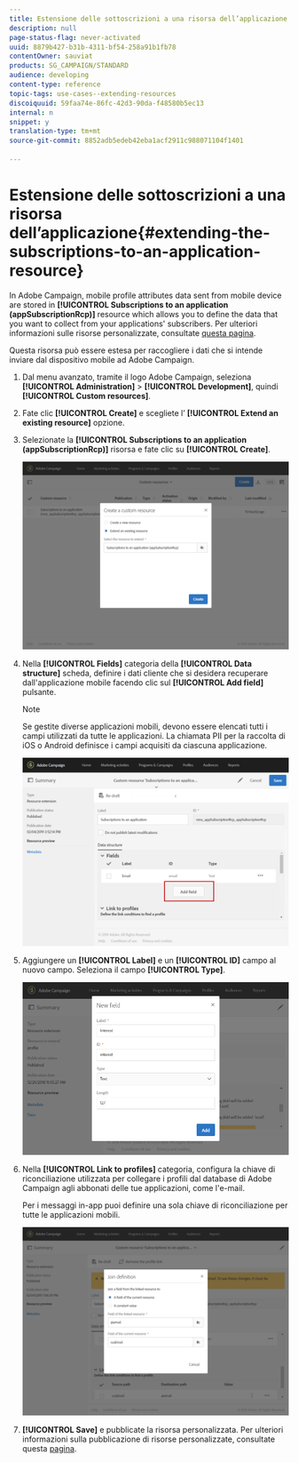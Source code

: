 ```yaml
---
title: Estensione delle sottoscrizioni a una risorsa dell’applicazione
description: null
page-status-flag: never-activated
uuid: 8879b427-b31b-4311-bf54-258a91b1fb78
contentOwner: sauviat
products: SG_CAMPAIGN/STANDARD
audience: developing
content-type: reference
topic-tags: use-cases--extending-resources
discoiquuid: 59faa74e-86fc-42d3-90da-f48580b5ec13
internal: n
snippet: y
translation-type: tm+mt
source-git-commit: 8852adb5edeb42eba1acf2911c988071104f1401

---
```



# Estensione delle sottoscrizioni a una risorsa dell’applicazione{#extending-the-subscriptions-to-an-application-resource}

In Adobe Campaign, mobile profile attributes data sent from mobile device are stored in **[!UICONTROL Subscriptions to an application (appSubscriptionRcp)]** resource which allows you to define the data that you want to collect from your applications&#39; subscribers. Per ulteriori informazioni sulle risorse personalizzate, consultate [questa pagina](../../developing/using/key-steps-to-add-a-resource.md).

Questa risorsa può essere estesa per raccogliere i dati che si intende inviare dal dispositivo mobile ad Adobe Campaign.

1. Dal menu avanzato, tramite il logo Adobe Campaign, seleziona **[!UICONTROL Administration]** > **[!UICONTROL Development]**, quindi **[!UICONTROL Custom resources]**.
1. Fate clic **[!UICONTROL Create]** e scegliete l’ **[!UICONTROL Extend an existing resource]** opzione.
1. Selezionate la **[!UICONTROL Subscriptions to an application (appSubscriptionRcp)]** risorsa e fate clic su **[!UICONTROL Create]**.

   ![](assets/in_app_personal_data_4.png)

1. Nella **[!UICONTROL Fields]** categoria della **[!UICONTROL Data structure]** scheda, definire i dati cliente che si desidera recuperare dall&#39;applicazione mobile facendo clic sul **[!UICONTROL Add field]** pulsante.

   >[!NOTE]
   >
   >Se gestite diverse applicazioni mobili, devono essere elencati tutti i campi utilizzati da tutte le applicazioni. La chiamata PII per la raccolta di iOS o Android definisce i campi acquisiti da ciascuna applicazione.

   ![](assets/in_app_personal_data.png)

1. Aggiungere un **[!UICONTROL Label]** e un **[!UICONTROL ID]** campo al nuovo campo. Seleziona il campo **[!UICONTROL Type]**.

   ![](assets/schema_extension_uc9.png)

1. Nella **[!UICONTROL Link to profiles]** categoria, configura la chiave di riconciliazione utilizzata per collegare i profili dal database di Adobe Campaign agli abbonati delle tue applicazioni, come l&#39;e-mail.

   Per i messaggi in-app puoi definire una sola chiave di riconciliazione per tutte le applicazioni mobili.

   ![](assets/in_app_personal_data_3.png)

1. **[!UICONTROL Save]** e pubblicate la risorsa personalizzata. Per ulteriori informazioni sulla pubblicazione di risorse personalizzate, consultate questa [pagina](../../developing/using/updating-the-database-structure.md#publishing-a-custom-resource).

